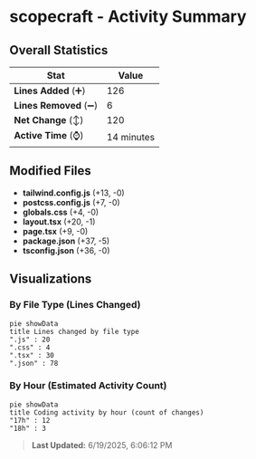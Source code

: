 # scopecraft - Activity Summary 

## Overall Statistics

| Stat                   | Value                                                             |
| ---------------------- | ----------------------------------------------------------------- |
| **Lines Added** (➕)   | 126                                          |
| **Lines Removed** (➖) | 6                                        |
| **Net Change** (↕)    | 120                |
| **Active Time** (⌚)   | 14 minutes |


## Modified Files
- **tailwind.config.js** (+13, -0)
- **postcss.config.js** (+7, -0)
- **globals.css** (+4, -0)
- **layout.tsx** (+20, -1)
- **page.tsx** (+9, -0)
- **package.json** (+37, -5)
- **tsconfig.json** (+36, -0)

## Visualizations

### By File Type (Lines Changed)

```mermaid
pie showData
title Lines changed by file type
".js" : 20
".css" : 4
".tsx" : 30
".json" : 78
```

### By Hour (Estimated Activity Count)

```mermaid
pie showData
title Coding activity by hour (count of changes)
"17h" : 12
"18h" : 3
```


> **Last Updated:** 6/19/2025, 6:06:12 PM